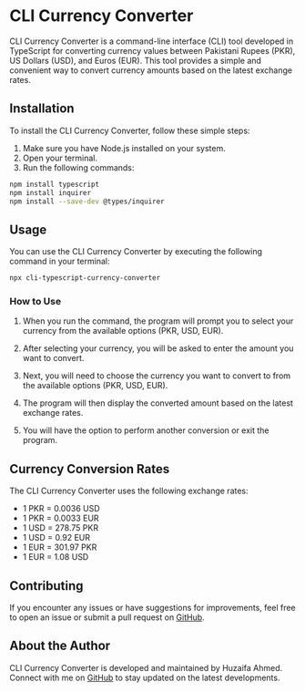 # CLI Currency Converter

CLI Currency Converter is a command-line interface (CLI) tool developed in TypeScript for converting currency values between Pakistani Rupees (PKR), US Dollars (USD), and Euros (EUR). This tool provides a simple and convenient way to convert currency amounts based on the latest exchange rates.

## Installation

To install the CLI Currency Converter, follow these simple steps:

1. Make sure you have Node.js installed on your system.
2. Open your terminal.
3. Run the following commands:

```bash
npm install typescript
npm install inquirer
npm install --save-dev @types/inquirer
```

## Usage

You can use the CLI Currency Converter by executing the following command in your terminal:

```bash
npx cli-typescript-currency-converter
```

### How to Use

1. When you run the command, the program will prompt you to select your currency from the available options (PKR, USD, EUR).

2. After selecting your currency, you will be asked to enter the amount you want to convert.

3. Next, you will need to choose the currency you want to convert to from the available options (PKR, USD, EUR).

4. The program will then display the converted amount based on the latest exchange rates.

5. You will have the option to perform another conversion or exit the program.

## Currency Conversion Rates

The CLI Currency Converter uses the following exchange rates:

- 1 PKR = 0.0036 USD
- 1 PKR = 0.0033 EUR
- 1 USD = 278.75 PKR
- 1 USD = 0.92 EUR
- 1 EUR = 301.97 PKR
- 1 EUR = 1.08 USD

## Contributing

If you encounter any issues or have suggestions for improvements, feel free to open an issue or submit a pull request on [GitHub](https://github.com/yourusername/cli-typescript-currency-converter).

## About the Author

CLI Currency Converter is developed and maintained by Huzaifa Ahmed. Connect with me on [GitHub](https://github.com/yourusername) to stay updated on the latest developments.